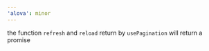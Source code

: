 ```yaml
---
'alova': minor
---
```


the function `refresh` and `reload` return by `usePagination` will return a promise
